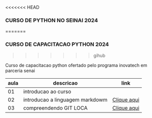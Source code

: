 
<<<<<<< HEAD
### CURSO DE PYTHON NO SEINAI 2024
=======
### CURSO DE CAPACITACAO PYTHON 2024
>>>>>>> gihub

Curso de capacitacao python ofertado pelo programa inovatech em parceria senai

|aula| descricao | link |
|-|-|-|
|01| introducao ao curso|
|02| introducao a linguagem markdowm | [Clique aqui](./aulaMarkdown.md)|
|03| compreendendo GIT LOCA | [Clique aqui](./aulaGit.md)|
